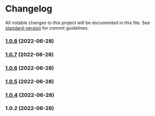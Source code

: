 # Changelog

All notable changes to this project will be documented in this file. See [standard-version](https://github.com/conventional-changelog/standard-version) for commit guidelines.

### [1.0.8](https://github.com/Guildex/eslint-config/compare/v1.0.7...v1.0.8) (2022-06-28)

### [1.0.7](https://github.com/Guildex/eslint-config/compare/v1.0.6...v1.0.7) (2022-06-28)

### [1.0.6](https://github.com/Guildex/eslint-config/compare/v1.0.5...v1.0.6) (2022-06-28)

### [1.0.5](https://github.com/Guildex/eslint-config/compare/v1.0.4...v1.0.5) (2022-06-28)

### [1.0.4](https://github.com/Guildex/eslint-config/compare/v1.0.2...v1.0.4) (2022-06-28)

### 1.0.2 (2022-06-28)
